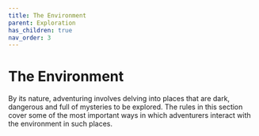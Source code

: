 ```yaml
---
title: The Environment
parent: Exploration
has_children: true
nav_order: 3
---
```


# The Environment
By its nature, adventuring involves delving into places that are dark, dangerous and full of mysteries to be explored. The rules in this section cover some of the most important ways in which adventurers interact with the environment in such places.